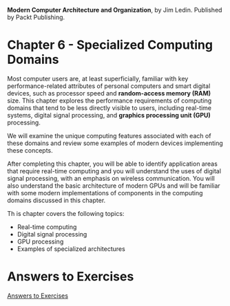 __Modern Computer Architecture and Organization__, by Jim Ledin. Published by Packt Publishing.
# Chapter 6 - Specialized Computing Domains

Most computer users are, at least superficially, familiar with key performance-related
attributes of personal computers and smart digital devices, such as processor speed and
**random-access memory (RAM)** size. This chapter explores the performance requirements
of computing domains that tend to be less directly visible to users, including real-time
systems, digital signal processing, and **graphics processing unit (GPU)** processing.

We will examine the unique computing features associated with each of these domains
and review some examples of modern devices implementing these concepts.

After completing this chapter, you will be able to identify application areas that require
real-time computing and you will understand the uses of digital signal processing, with an
emphasis on wireless communication. You will also understand the basic architecture of
modern GPUs and will be familiar with some modern implementations of components
in the computing domains discussed in this chapter.

Th is chapter covers the following topics:
* Real-time computing
* Digital signal processing
* GPU processing
* Examples of specialized architectures

# Answers to Exercises
[Answers to Exercises](Answers%20to%20Exercises/)
